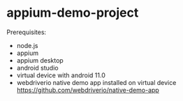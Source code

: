 # appium-demo-project

Prerequisites:
- node.js
- appium
- appium desktop
- android studio
- virtual device with android 11.0
- webdriverio native demo app installed on virtual device https://github.com/webdriverio/native-demo-app
